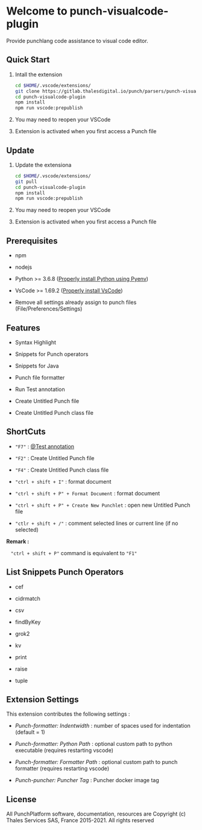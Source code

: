 # Welcome to punch-visualcode-plugin

Provide punchlang code assistance to visual code editor.

## Quick Start

1. Intall the extension
   
   ```bash
   cd $HOME/.vscode/extensions/
   git clone https://gitlab.thalesdigital.io/punch/parsers/punch-visualcode-plugin.git
   cd punch-visualcode-plugin
   npm install
   npm run vscode:prepublish
   ```

2. You may need to reopen your VSCode

3. Extension is activated when you first access a Punch file

## Update

1. Update the extensiona
   
   ```bash
   cd $HOME/.vscode/extensions/
   git pull
   cd punch-visualcode-plugin
   npm install
   npm run vscode:prepublish
   ```

2. You may need to reopen your VSCode

3. Extension is activated when you first access a Punch file

## Prerequisites

- npm 

- nodejs

- Python >= 3.6.8 ([Properly install Python using Pyenv](https://gitlab.thalesdigital.io/punch/product/punch/-/blob/8.0/documentation/docs/Common/Contribution_Guide/Developper/Setup/Setup_Python.md))

- VsCode >= 1.69.2 ([Properly install VsCode](https://code.visualstudio.com/download))

- Remove all settings already assign to punch files (File/Preferences/Settings)

## Features

- Syntax Highlight

- Snippets for Punch operators

- Snippets for Java 

- Punch file formatter

- Run Test annotation 

- Create Untitled Punch file

- Create Untitled Punch class file

## ShortCuts

- `"F7"` : [@Test annotation](https://punch-1.gitbook.io/punch-doc/punchlang/overview/getting-started#the-test-annotation)

- `"F2"` : Create Untitled Punch file

- `"F4"` : Create Untitled Punch class file

- `"ctrl + shift + I"` : format document

- `"ctrl + shift + P" + Format Document` : format document

- `"ctrl + shift + P" + Create New Punchlet`  : open new Untitled Punch file

- `"ctlr + shift + /"` : comment selected lines or current line (if no selected)

**Remark :**

   `"ctrl + shift + P"` command is equivalent to  `"F1"`

## List Snippets Punch Operators

- cef

- cidrmatch

- csv

- findByKey

- grok2

- kv

- print

- raise

- tuple

## Extension Settings

This extension contributes the following settings :

- *Punch-formatter: Indentwidth* : number of spaces used for indentation (default = 1)

- *Punch-formatter: Python Path* : optional custom path to python executable (requires restarting vscode)

- *Punch-formatter: Formatter Path* : optional custom path to punch formatter (requires restarting vscode)

- *Punch-puncher: Puncher Tag* : Puncher docker image tag

## License

All PunchPlatform software, documentation, resources are Copyright (c) Thales Services SAS, France 2015-2021. All rights reserved
